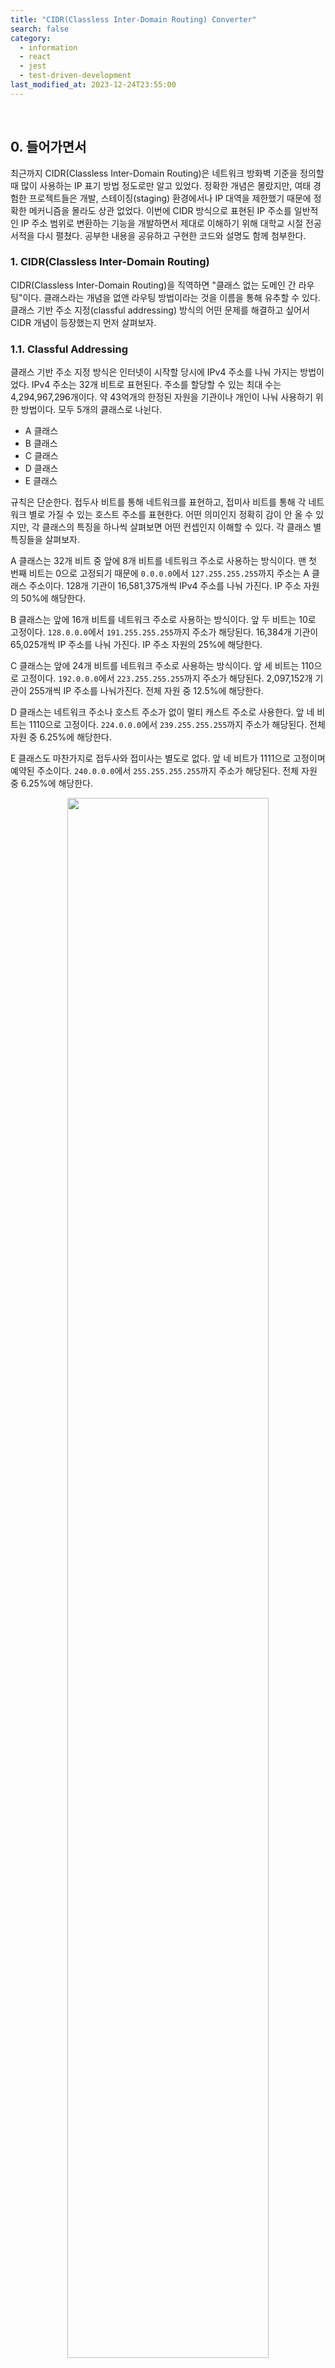 ```yaml
---
title: "CIDR(Classless Inter-Domain Routing) Converter"
search: false
category:
  - information
  - react
  - jest
  - test-driven-development
last_modified_at: 2023-12-24T23:55:00
---
```


<br/>

## 0. 들어가면서

최근까지 CIDR(Classless Inter-Domain Routing)은 네트워크 방화벽 기준을 정의할 때 많이 사용하는 IP 표기 방법 정도로만 알고 있었다. 정확한 개념은 몰랐지만, 여태 경험한 프로젝트들은 개발, 스테이징(staging) 환경에서나 IP 대역을 제한했기 때문에 정확한 메커니즘을 몰라도 상관 없었다. 이번에 CIDR 방식으로 표현된 IP 주소를 일반적인 IP 주소 범위로 변환하는 기능을 개발하면서 제대로 이해하기 위해 대학교 시절 전공 서적을 다시 펼쳤다. 공부한 내용을 공유하고 구현한 코드와 설명도 함께 첨부한다. 

### 1. CIDR(Classless Inter-Domain Routing)

CIDR(Classless Inter-Domain Routing)을 직역하면 "클래스 없는 도메인 간 라우팅"이다. 클래스라는 개념을 없앤 라우팅 방법이라는 것을 이름을 통해 유추할 수 있다. 클래스 기반 주소 지정(classful addressing) 방식의 어떤 문제를 해결하고 싶어서 CIDR 개념이 등장했는지 먼저 살펴보자. 

### 1.1. Classful Addressing

클래스 기반 주소 지정 방식은 인터넷이 시작할 당시에 IPv4 주소를 나눠 가지는 방법이었다. IPv4 주소는 32개 비트로 표현된다. 주소를 할당할 수 있는 최대 수는 4,294,967,296개이다. 약 43억개의 한정된 자원을 기관이나 개인이 나눠 사용하기 위한 방법이다. 모두 5개의 클래스로 나뉜다. 

- A 클래스
- B 클래스
- C 클래스
- D 클래스
- E 클래스

규칙은 단순한다. 접두사 비트를 통해 네트워크를 표현하고, 접미사 비트를 통해 각 네트워크 별로 가질 수 있는 호스트 주소를 표현한다. 어떤 의미인지 정확히 감이 안 올 수 있지만, 각 클래스의 특징을 하나씩 살펴보면 어떤 컨셉인지 이해할 수 있다. 각 클래스 별 특징들을 살펴보자. 

A 클래스는 32개 비트 중 앞에 8개 비트를 네트워크 주소로 사용하는 방식이다. 맨 첫 번째 비트는 0으로 고정되기 때문에 `0.0.0.0`에서 `127.255.255.255`까지 주소는 A 클래스 주소이다. 128개 기관이 16,581,375개씩 IPv4 주소를 나눠 가진다. IP 주소 자원의 50%에 해당한다.

B 클래스는 앞에 16개 비트를 네트워크 주소로 사용하는 방식이다. 앞 두 비트는 10로 고정이다. `128.0.0.0`에서 `191.255.255.255`까지 주소가 해당된다. 16,384개 기관이 65,025개씩 IP 주소를 나눠 가진다. IP 주소 자원의 25%에 해당한다.

C 클래스는 앞에 24개 비트를 네트워크 주소로 사용하는 방식이다. 앞 세 비트는 110으로 고정이다. `192.0.0.0`에서 `223.255.255.255`까지 주소가 해당된다. 2,097,152개 기관이 255개씩 IP 주소를 나눠가진다. 전체 자원 중 12.5%에 해당한다.

D 클래스는 네트워크 주소나 호스트 주소가 없이 멀티 캐스트 주소로 사용한다. 앞 네 비트는 1110으로 고정이다. `224.0.0.0`에서 `239.255.255.255`까지 주소가 해당된다. 전체 자원 중 6.25%에 해당한다.

E 클래스도 마찬가지로 접두사와 접미사는 별도로 없다. 앞 네 비트가 1111으로 고정이며 예약된 주소이다. `240.0.0.0`에서 `255.255.255.255`까지 주소가 해당된다. 전체 자원 중 6.25%에 해당한다.

<p align="center">
  <img src="/images/classless-inter-domain-routing-01.png" width="80%" class="image__border">
</p>
<center>Data Communication and Networking 5th</center>  

### 1.2. Classless Inter-Domain Routing

클래스 기반 방식은 자원 할당이 고르게 되지 않아 주소가 낭비된다. A 클래스 주소는 128개 기관이 각자 16,581,375개씩 IP 주소를 나눠가진다. 1,600만 개씩이나 IP가 필요한 기관이 128개씩이나 있을까? 규모가 작은 기관이 규모가 큰 클래스 주소를 할당받는다면 대부분의 자원은 낭비되는 모양일 것이다. 자원 낭비는 고갈로 이어진다. A, B 클래스와 반대로 C 클래스는 한 조직에 사용할 수 있는 IP 개수가 255개로 제한되기 때문에 너무 적은 것이 문제였다. 비효율적인 자원 할당 문제를 해결하기 위해 서브네팅(subnetting), 수퍼네팅(supernetting) 방식이 고안되었지만, IP 주소 재분배이나 패킷 라우팅이 어려웠기 때문에 이 문제를 해결할 수 없었다고 한다.

클래스 없는 주소 지정(classless addressing)은 IP 자원이 유연하게 나뉘지 못하는 근본적인 원인인 클래스를 제거한 방식이다. 클래스 기반 방식과 큰 차이점은 접두사 비트가 고정이 아니라는 점이다. 접두사 길이를 0에서 32사이 값을 유연하게 결정하여 조직이나 기관에서 필요한 IP 주소 개수만큼 할당 받을 수 있게 되었다. 클래스 없는 주소 지정 방식은 접두사 길이가 중요하기 때문에 IP 주소 옆에 접두사 비트를 슬래시(/)로 구분하여 표시한다. 이를 `CIDR 표기법`이라고 한다. 

- 접두사(prefix) 비트 길이는 0 ~ 32까지 값을 가진다.

<p align="center">
  <img src="/images/classless-inter-domain-routing-02.png" width="80%" class="image__border">
</p>
<center>Data Communication and Networking 5th</center>  

## 2. Convert CIDR

요약하자면 고정된 비트 수로 네트워크 자원을 나누는 클래스 기반 방법은 비효율적이기 때문에 가변 비트 수로 네트워크 자원을 나누는 클래스 없는 주소 지정 방식이 등장했고, 가변 접두사 비트로 네트워크 자원이 나눠진 것을 표기한 방법이 CIDR이다. 이 글을 작성하게 된 계기는 CIDR 표기법을 서비스 사용자가 이해할 수 있는 IP 주소 영역(from, to)으로 변경하는 기능을 개발해야 됐기 때문이다. 코드를 작성하기 전 비즈니스 로직이 되어줄 변환 과정을 살펴보자.

먼저 `X.X.X.X/n`으로 CIDR 표현법에서 `n`의 의미를 알아본다. `n`은 접두사 비트 길이를 의미한다. `n=24`인 케이스를 예로 들어본다. IP 주소 앞에서부터 1이 채워진 길이가 24라는 의미이다. `11111111.11111111.11111111.00000000(255.255.255.0)`을 마스크로 사용한다. 

접두사 길이로 마스크를 정의하는 방법에 대해 살펴봤으니 `167.199.170.82/27`를 기준으로 주소 변환 예시를 살펴본다. `167.199.170.82` 주소를 이진수로 표현하면 다음과 같다.

```
10100111.11000111.10101010.01010010
```

`/27` 접두사 비트 길이를 마스크로 표현하면 다음과 같다.

```
11111111.11111111.11111111.11100000
```

IP 주소와 마스크를 &(AND 연산자)로 비트 마스킹(bit masking)하면 시작 주소가 된다.

```
10100111.11000111.10101010.01010010
                 &
11111111.11111111.11111111.11100000
                 =
10100111.11000111.10101010.01000000(167.199.170.64)
```

마지막 주소는 시작 주소에서 접두사 길이 이후 비트들을 1로 채우면 된다.

```
10100111.11000111.10101010.01000000(167.199.170.64)
                 |
00000000.00000000.00000000.00011111
                 =
10100111.11000111.10101010.01011111(167.199.170.95)
```

`167.199.170.82/27`의 IP 주소 범위는 `167.199.170.64`에서 `167.199.170.95`까지 32개다. 마스크에서 0으로 채워진 부분이 와일드 카드 영역이다. 이 영역으로 표현 가능한 숫자가 사용 가능한 IP 주소 개수가 된다. 예를 들면 다음과 같다.

- /32 
    - 11111111.11111111.11111111.11111111
    - 2^(32-32) = 2^0 = 1
    - 사용 가능한 IP 주소 1개
- /31
    - 11111111.11111111.11111111.11111110
    - 2^(32-31) = 2^1 = 2
    - 사용 가능한 IP 주소 1개
- /30
    - 11111111.11111111.11111111.11111100
    - 2^(32-30) = 2^2 = 4
    - 사용 가능한 IP 주소 4개
- /16
    - 11111111.11111111.00000000.00000000
    - 2^(32-16) = 2^16 = 65,536
    - 사용 가능한 IP 주소 65,536개
- /0
    - 00000000.00000000.00000000.00000000
    - 2^(32-0) = 2^32 = 4,294,967,296
    - 사용 가능한 IP 주소 4,294,967,296개
    - 모든 IPv4 주소

## 3. Implementation

지금부터 구현 코드를 살펴본다. 이 기능을 개발할 때 변환하는 코드를 인터넷에서 쉽게 찾을 수 있을 줄 알았는데, 변환 사이트만 있어서 직접 구현했다. 개발을 끝내고 이 글을 쓰는 시점에 ChatGPT가 떠오르긴 했지만, 공부도 할 겸 나쁘지 않았다. 리액트 애플리케이션이었기 때문에 타입스크립트로 작성했다.

### 3.1. Validation

먼저 입력된 값의 유효성 검사를 수행한다. 다음과 같은 경우 에러이다.

- X.X.X.X/n 형식이 아닌 경우
- 숫자가 아닌 이상한 값이 중간에 섞인 경우
- 접두사 비트 길이가 0보다 작거나 32를 넘어가는 경우
- IPv4 주소 각 옥텟(octet)의 크기가 0보다 작거나 255를 넘어가는 경우
    - 옥텟은 점(.)으로 구분된 각 숫자 블록을 의미한다.

```typescript
function isValidIpAddress(ipBlocks: string[]) {
  for (let block of ipBlocks) {
    if (isNaN(+block) || +block < 0 || +block > 255) {
      return false;
    }
  }
  return true;
}

function isValidCIDR(cidr: string): boolean {
  const ipAndMask = cidr.split("/");
  if (ipAndMask.length !== 2) {
    return false;
  }
  const ip = ipAndMask[0];
  const ipBlocks = ip.split(".");
  if (ipBlocks.length !== 4) {
    return false;
  }
  if (!isValidIpAddress(ipBlocks)) {
    return false;
  }
  if (!ipAndMask[1]) {
    return false;
  }
  const mask = +ipAndMask[1];
  return !(isNaN(mask) || mask < 0 || mask > 32);
}
```

### 3.2. Mask

접두사 비트 길이를 기준으로 마스크를 생성한다. 먼저 주어진 마스크 길이만큼 1을 채운 32자리 문자열을 8자리씩 나눠 십진수로 변환 후 이를 배열로 반환한다. 예를 들어 `/24`인 경우 다음과 같은 과정을 가진다.

- 11111111111111111111111100000000 문자열을 먼저 만든다.
- 8자리씩 십진수 숫자로 변환한다. 
    - 접두사 `0b`는 이진수 표현임을 의미이다.
    - 접두사 `0b`이 앞에 붙은 0과 1로 이뤄진 문자열은 Number 함수를 통해 십진수로 변환할 수 있다. 

```typescript
function getMaskBlocks(mask: number) {
  let result = "";
  for (let index = 0; index < 32; index++) {
    if (mask > 0) {
      result = result + "1";
    } else {
      result = result + "0";
    }
    mask--;
  }
  return [
    Number("0b" + result.substring(0, 8)),
    Number("0b" + result.substring(8, 16)),
    Number("0b" + result.substring(16, 24)),
    Number("0b" + result.substring(24, 32)),
  ];
}
```

### 3.3. Start IP Address

시작 IP 주소를 구하는 과정은 단순하다. ipBlocks, maskBlocks 매개변수 모두 십진수 배열이다. 각 블록 별로 숫자로 변환된 값들이 담긴 배열이다. 각 옥텟 위치 별로 AND 비트 마스크 연산을 수행한다. AND 연산 수행한 값을 문자열로 변경한다.

```typescript
function fromIp(ipBlocks: number[], maskBlocks: number[]) {
  const result = [];
  for (let index = 0; index < 4; index++) {
    result.push(String(ipBlocks[index] & maskBlocks[index]));
  }
  return result;
}
```

### 3.4. End IP Address

종료 IP 주소를 구하는 과정은 조금 이해가 필요하다. 마스크 주소의 블록이 0인 케이스와 아닌 케이스로 구분한다. 먼저 마스크 주소 블록이 0인 케이스다. 이 블록으로 표현할 수 있는 주소는 모두 허용이기 때문에 255 값과 OR 연산을 수행한 결과가 담긴다. 255 값을 그대로 넣어도 무방하다. 

마스크 주소의 블록이 0이 아닌 경우 다음과 같은 연산 과정을 따른다.

```
(ipBlocks[index] & maskBlocks[index]) + (255 - maskBlocks[index])
```

이해를 돕기 위해 위에서 살펴본 예시를 다시 가져왔다. `ipBlocks[index] & maskBlocks[index]` 연산은 시작 IP 주소를 구하는 작업이다. 

```
10100111.11000111.10101010.01010010(167.199.170.82)
                 &
11111111.11111111.11111111.11100000
                 =
10100111.11000111.10101010.01000000(167.199.170.64)
```

`255 - maskBlocks[index]` 작업은 마스크에서 와일드 카드 영역을 구하는 과정이다.

```
11111111.11111111.11111111.11111111
                 -
11111111.11111111.11111111.11100000
                 = 
00000000.00000000.00000000.00011111
```

두 값을 더하는 작업은 OR 연산을 수행하는 것과 동일하다. 시작 IP 주소는 이미 마스킹 된 상태이기 때문에 더하기(+) 연산이나 OR 연산 모두 동일한 결과를 얻는다.

```
10100111.11000111.10101010.01000000(167.199.170.64)
                 +
00000000.00000000.00000000.00011111
                 =
10100111.11000111.10101010.01011111(167.199.170.95)
```

구현 코드는 다음과 같다.

```typescript
function toIP(ipBlocks: number[], maskBlocks: number[]) {
  const result = [];
  for (let index = 0; index < 4; index++) {
    let block;
    if (maskBlocks[index] === 0) {
      block = String(ipBlocks[index] | 255);
    } else {
      block = String(
        (ipBlocks[index] & maskBlocks[index]) + (255 - maskBlocks[index])
      );
    }
    result.push(String(block));
  }
  return result;
}
```

### 3.5. Convert Module and Test

전체 코드는 다음과 같다.

```typescript
import IpAddressRange from "../type/IpAddressRange";

const INVALID_IP_ADDRESS_RANGE: IpAddressRange = {
  fromIp: null,
  toIp: null,
};

function getMaskBlocks(mask: number) {
  let result = "";
  for (let index = 0; index < 32; index++) {
    if (mask > 0) {
      result = result + "1";
    } else {
      result = result + "0";
    }
    mask--;
  }
  return [
    Number("0b" + result.substring(0, 8)),
    Number("0b" + result.substring(8, 16)),
    Number("0b" + result.substring(16, 24)),
    Number("0b" + result.substring(24, 32)),
  ];
}

function fromIp(ipBlocks: number[], maskBlocks: number[]) {
  const result = [];
  for (let index = 0; index < 4; index++) {
    result.push(String(ipBlocks[index] & maskBlocks[index]));
  }
  return result;
}

function toIP(ipBlocks: number[], maskBlocks: number[]) {
  const result = [];
  for (let index = 0; index < 4; index++) {
    let block;
    if (maskBlocks[index] === 0) {
      block = String(ipBlocks[index] | 255);
    } else {
      block = String(
        (ipBlocks[index] & maskBlocks[index]) + (255 - maskBlocks[index])
      );
    }
    result.push(String(block));
  }
  return result;
}

function isValidIpAddress(ipBlocks: string[]) {
  for (let block of ipBlocks) {
    if (isNaN(+block) || +block < 0 || +block > 255) {
      return false;
    }
  }
  return true;
}

function isValidCIDR(cidr: string): boolean {
  const ipAndMask = cidr.split("/");
  if (ipAndMask.length !== 2) {
    return false;
  }
  const ip = ipAndMask[0];
  const ipBlocks = ip.split(".");
  if (ipBlocks.length !== 4) {
    return false;
  }
  if (!isValidIpAddress(ipBlocks)) {
    return false;
  }
  if (!ipAndMask[1]) {
    return false;
  }
  const mask = +ipAndMask[1];
  return !(isNaN(mask) || mask < 0 || mask > 32);
}

export const convertCIDR = (cidr: string): IpAddressRange => {
  const isValid = isValidCIDR(cidr);
  if (!isValid) {
    return INVALID_IP_ADDRESS_RANGE;
  }
  const ipAndMask = cidr.split("/");
  const ipBlocks = ipAndMask[0].split(".").map((block) => +block);
  const maskBlocks = getMaskBlocks(+ipAndMask[1]);
  return {
    fromIp: fromIp(ipBlocks, maskBlocks).join("."),
    toIp: toIP(ipBlocks, maskBlocks).join("."),
  };
};
```

테스트 코드는 다음과 같다. 테스트를 통해 예상된 값으로 변환 작업이 잘 이뤄지는지 확인한다.

```typescript
import * as sut from "./ip-converter";

describe("IP converter Test", () => {
  test.each([
    "0.0.0.256/24",
    "0.0.0.255/a",
    "0.0.0.255/24/24",
    "256.0.0.255/24",
    "0.256.0.0/24",
    "a.255.0.0/24",
    "0.b.0.0/24",
    "0.0.c.0/24",
    "0.0.0.d/24",
    "0.0.256.0/24",
    "127.167.108.0/-1",
    "127.167.108.0/33",
    "0.0.0.256",
    "0.0.0.256/",
    "0.0.0.255/",
    "/24",
    "0.0.255/24",
    "0.255/24",
    "256/24",
  ])("유효하지 않은 CIDR를 입력하면 NULL을 반환한다.", (value) => {
    const result = sut.convertCIDR(value);

    expect(result.fromIp).toBeNull();
    expect(result.toIp).toBeNull();
  });

  test.each([
    ["7.88.135.144/28", ["7.88.135.144", "7.88.135.159"]],
    ["192.168.1.0/22", ["192.168.0.0", "192.168.3.255"]],
    ["125.214.10.5/22", ["125.214.8.0", "125.214.11.255"]],
    ["125.214.10.5/32", ["125.214.10.5", "125.214.10.5"]],
    ["125.214.10.5/0", ["0.0.0.0", "255.255.255.255"]],
    ["125.214.10.25/24", ["125.214.10.0", "125.214.10.255"]],
    ["125.214.10.25/16", ["125.214.0.0", "125.214.255.255"]],
    ["125.214.10.25/1", ["0.0.0.0", "127.255.255.255"]],
  ])("유효한 값을 입력하면 변환된 값이 반환된다.", (value, expectedResult) => {
    const result = sut.convertCIDR(value);

    expect(result.fromIp).toEqual(expectedResult[0]);
    expect(result.toIp).toEqual(expectedResult[1]);
  });
});
```

#### TEST CODE REPOSITORY

- <https://github.com/Junhyunny/blog-in-action/tree/master/2023-12-24-classless-inter-domain-routing>

#### REFERENCE

- <https://ko.wikipedia.org/wiki/CIDR>
- <https://en.wikipedia.org/wiki/Classful_network>
- <https://datatracker.ietf.org/doc/html/rfc1519>
- <https://datatracker.ietf.org/doc/html/rfc4632>
- <https://aws.amazon.com/ko/what-is/cidr/>
- [Data Communication and Networking 5th](https://product.kyobobook.co.kr/detail/S000003937861)